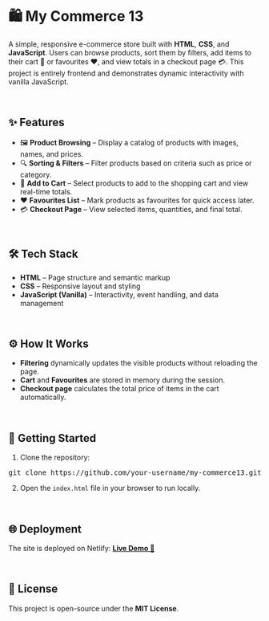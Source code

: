 <h1>🛍️ <b>My Commerce 13</b></h1>

<p>
A simple, responsive e-commerce store built with <b>HTML</b>, <b>CSS</b>, and <b>JavaScript</b>.  
Users can browse products, sort them by filters, add items to their cart 🛒 or favourites ❤️, and view totals in a checkout page 💳.  
This project is entirely frontend and demonstrates dynamic interactivity with vanilla JavaScript.
</p>
<br>


<h2>✨ <b>Features</b></h2>
<ul>
  <li>🖼️ <b>Product Browsing</b> – Display a catalog of products with images, names, and prices.</li>
  <li>🔍 <b>Sorting & Filters</b> – Filter products based on criteria such as price or category.</li>
  <li>🛒 <b>Add to Cart</b> – Select products to add to the shopping cart and view real-time totals.</li>
  <li>❤️ <b>Favourites List</b> – Mark products as favourites for quick access later.</li>
  <li>💳 <b>Checkout Page</b> – View selected items, quantities, and final total.</li>
</ul>

<br>



<h2>🛠️ <b>Tech Stack</b></h2>
<ul>
  <li><b>HTML</b> – Page structure and semantic markup</li>
  <li><b>CSS</b> – Responsive layout and styling</li>
  <li><b>JavaScript (Vanilla)</b> – Interactivity, event handling, and data management</li>
</ul>

<br>



<h2>⚙️ <b>How It Works</b></h2>
<ul>
  <li><b>Filtering</b> dynamically updates the visible products without reloading the page.</li>
  <li><b>Cart</b> and <b>Favourites</b> are stored in memory during the session.</li>
  <li><b>Checkout page</b> calculates the total price of items in the cart automatically.</li>
</ul>

<br>



<h2>🚀 <b>Getting Started</b></h2>
<ol>
  <li>Clone the repository:</li>
</ol>

<pre>
git clone https://github.com/your-username/my-commerce13.git
</pre>

<ol start="2">
  <li>Open the <code>index.html</code> file in your browser to run locally.</li>
</ol>

<br>



<h2>🌐 <b>Deployment</b></h2>
<p>
The site is deployed on Netlify:  
<a href="https://www.sdsmart.netlify.app/" target="_blank"><b>Live Demo 🛒</b></a>
</p>

<br>



<h2>📄 <b>License</b></h2>
<p>This project is open-source under the <b>MIT License</b>.</p>
